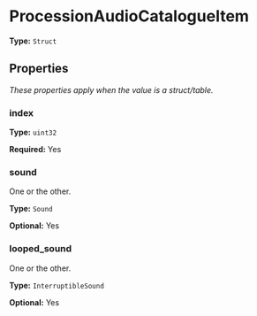 # ProcessionAudioCatalogueItem

**Type:** `Struct`

## Properties

*These properties apply when the value is a struct/table.*

### index

**Type:** `uint32`

**Required:** Yes

### sound

One or the other.

**Type:** `Sound`

**Optional:** Yes

### looped_sound

One or the other.

**Type:** `InterruptibleSound`

**Optional:** Yes

